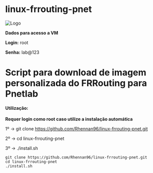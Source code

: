 # linux-frrouting-pnet

![Logo](https://camo.githubusercontent.com/49dc99066d64b212e469d59d42fced23656171dc16d13c81a0e90999ea3e4b14/687474703a2f2f646f63732e6672726f7574696e672e6f72672f656e2f6c61746573742f5f7374617469632f6672722d69636f6e2e737667)

**Dados para acesso a VM**

**Login:** root

**Senha:** lab@123

# Script para download de imagem personalizada do FRRouting para Pnetlab

#### Utilização:

**Requer login como root caso utilize a instalação automática**

1º -> git clone https://github.com/Rhennan96/linux-frrouting-pnet.git

2º -> cd linux-frrouting-pnet

3º -> ./install.sh



```
git clone https://github.com/Rhennan96/linux-frrouting-pnet.git
cd linux-frrouting-pnet
./install.sh

```


